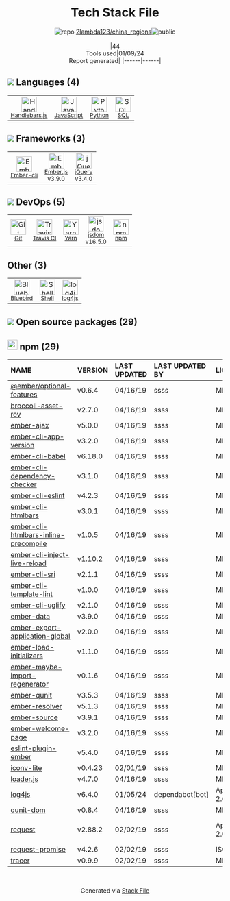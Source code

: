 <!--
&lt;--- Readme.md Snippet without images Start ---&gt;
## Tech Stack
2lambda123/china_regions is built on the following main stack:

- [Python](https://www.python.org) – Languages
- [Ember.js](http://emberjs.com/) – Javascript MVC Frameworks
- [jQuery](http://jquery.com/) – Javascript UI Libraries
- [Handlebars.js](http://handlebarsjs.com/) – Templating Languages & Extensions
- [JavaScript](https://developer.mozilla.org/en-US/docs/Web/JavaScript) – Languages
- [Ember-cli](http://ember-cli.com/) – JavaScript Framework Components
- [SQL](https://en.wikipedia.org/wiki/SQL) – Languages
- [Shell](https://en.wikipedia.org/wiki/Shell_script) – Shells
- [Yarn](https://yarnpkg.com/) – Front End Package Manager
- [jsdom](https://github.com/jsdom/jsdom) – Headless Browsers
- [Bluebird](https://github.com/petkaantonov/bluebird/) – Javascript Utilities & Libraries
- [Travis CI](http://travis-ci.com/) – Continuous Integration

Full tech stack [here](/techstack.md)

&lt;--- Readme.md Snippet without images End ---&gt;

&lt;--- Readme.md Snippet with images Start ---&gt;
## Tech Stack
2lambda123/china_regions is built on the following main stack:

- <img width='25' height='25' src='https://img.stackshare.io/service/993/pUBY5pVj.png' alt='Python'/> [Python](https://www.python.org) – Languages
- <img width='25' height='25' src='https://img.stackshare.io/service/1018/3s1seyc0csl75btyw1vl.png' alt='Ember.js'/> [Ember.js](http://emberjs.com/) – Javascript MVC Frameworks
- <img width='25' height='25' src='https://img.stackshare.io/service/1021/lxEKmMnB_400x400.jpg' alt='jQuery'/> [jQuery](http://jquery.com/) – Javascript UI Libraries
- <img width='25' height='25' src='https://img.stackshare.io/service/1143/Handlebars.png' alt='Handlebars.js'/> [Handlebars.js](http://handlebarsjs.com/) – Templating Languages & Extensions
- <img width='25' height='25' src='https://img.stackshare.io/service/1209/javascript.jpeg' alt='JavaScript'/> [JavaScript](https://developer.mozilla.org/en-US/docs/Web/JavaScript) – Languages
- <img width='25' height='25' src='https://img.stackshare.io/service/1801/ember-cli.png' alt='Ember-cli'/> [Ember-cli](http://ember-cli.com/) – JavaScript Framework Components
- <img width='25' height='25' src='https://img.stackshare.io/service/2271/default_068d33483bba6b81ee13fbd4dc7aab9780896a54.png' alt='SQL'/> [SQL](https://en.wikipedia.org/wiki/SQL) – Languages
- <img width='25' height='25' src='https://img.stackshare.io/service/4631/default_c2062d40130562bdc836c13dbca02d318205a962.png' alt='Shell'/> [Shell](https://en.wikipedia.org/wiki/Shell_script) – Shells
- <img width='25' height='25' src='https://img.stackshare.io/service/5848/44mC-kJ3.jpg' alt='Yarn'/> [Yarn](https://yarnpkg.com/) – Front End Package Manager
- <img width='25' height='25' src='https://img.stackshare.io/service/7054/preview.jpeg' alt='jsdom'/> [jsdom](https://github.com/jsdom/jsdom) – Headless Browsers
- <img width='25' height='25' src='https://img.stackshare.io/service/11991/bb.png' alt='Bluebird'/> [Bluebird](https://github.com/petkaantonov/bluebird/) – Javascript Utilities & Libraries
- <img width='25' height='25' src='https://img.stackshare.io/service/460/Lu6cGu0z_400x400.png' alt='Travis CI'/> [Travis CI](http://travis-ci.com/) – Continuous Integration

Full tech stack [here](/techstack.md)

&lt;--- Readme.md Snippet with images End ---&gt;
-->
<div align="center">

# Tech Stack File
![](https://img.stackshare.io/repo.svg "repo") [2lambda123/china_regions](https://github.com/2lambda123/china_regions)![](https://img.stackshare.io/public_badge.svg "public")
<br/><br/>
|44<br/>Tools used|01/09/24 <br/>Report generated|
|------|------|
</div>

## <img src='https://img.stackshare.io/languages.svg'/> Languages (4)
<table><tr>
  <td align='center'>
  <img width='36' height='36' src='https://img.stackshare.io/service/1143/Handlebars.png' alt='Handlebars.js'>
  <br>
  <sub><a href="http://handlebarsjs.com/">Handlebars.js</a></sub>
  <br>
  <sub></sub>
</td>

<td align='center'>
  <img width='36' height='36' src='https://img.stackshare.io/service/1209/javascript.jpeg' alt='JavaScript'>
  <br>
  <sub><a href="https://developer.mozilla.org/en-US/docs/Web/JavaScript">JavaScript</a></sub>
  <br>
  <sub></sub>
</td>

<td align='center'>
  <img width='36' height='36' src='https://img.stackshare.io/service/993/pUBY5pVj.png' alt='Python'>
  <br>
  <sub><a href="https://www.python.org">Python</a></sub>
  <br>
  <sub></sub>
</td>

<td align='center'>
  <img width='36' height='36' src='https://img.stackshare.io/service/2271/default_068d33483bba6b81ee13fbd4dc7aab9780896a54.png' alt='SQL'>
  <br>
  <sub><a href="https://en.wikipedia.org/wiki/SQL">SQL</a></sub>
  <br>
  <sub></sub>
</td>

</tr>
</table>

## <img src='https://img.stackshare.io/frameworks.svg'/> Frameworks (3)
<table><tr>
  <td align='center'>
  <img width='36' height='36' src='https://img.stackshare.io/service/1801/ember-cli.png' alt='Ember-cli'>
  <br>
  <sub><a href="http://ember-cli.com/">Ember-cli</a></sub>
  <br>
  <sub></sub>
</td>

<td align='center'>
  <img width='36' height='36' src='https://img.stackshare.io/service/1018/3s1seyc0csl75btyw1vl.png' alt='Ember.js'>
  <br>
  <sub><a href="http://emberjs.com/">Ember.js</a></sub>
  <br>
  <sub>v3.9.0</sub>
</td>

<td align='center'>
  <img width='36' height='36' src='https://img.stackshare.io/service/1021/lxEKmMnB_400x400.jpg' alt='jQuery'>
  <br>
  <sub><a href="http://jquery.com/">jQuery</a></sub>
  <br>
  <sub>v3.4.0</sub>
</td>

</tr>
</table>

## <img src='https://img.stackshare.io/devops.svg'/> DevOps (5)
<table><tr>
  <td align='center'>
  <img width='36' height='36' src='https://img.stackshare.io/service/1046/git.png' alt='Git'>
  <br>
  <sub><a href="http://git-scm.com/">Git</a></sub>
  <br>
  <sub></sub>
</td>

<td align='center'>
  <img width='36' height='36' src='https://img.stackshare.io/service/460/Lu6cGu0z_400x400.png' alt='Travis CI'>
  <br>
  <sub><a href="http://travis-ci.com/">Travis CI</a></sub>
  <br>
  <sub></sub>
</td>

<td align='center'>
  <img width='36' height='36' src='https://img.stackshare.io/service/5848/44mC-kJ3.jpg' alt='Yarn'>
  <br>
  <sub><a href="https://yarnpkg.com/">Yarn</a></sub>
  <br>
  <sub></sub>
</td>

<td align='center'>
  <img width='36' height='36' src='https://img.stackshare.io/service/7054/preview.jpeg' alt='jsdom'>
  <br>
  <sub><a href="https://github.com/jsdom/jsdom">jsdom</a></sub>
  <br>
  <sub>v16.5.0</sub>
</td>

<td align='center'>
  <img width='36' height='36' src='https://img.stackshare.io/service/1120/lejvzrnlpb308aftn31u.png' alt='npm'>
  <br>
  <sub><a href="https://www.npmjs.com/">npm</a></sub>
  <br>
  <sub></sub>
</td>

</tr>
</table>

## Other (3)
<table><tr>
  <td align='center'>
  <img width='36' height='36' src='https://img.stackshare.io/service/11991/bb.png' alt='Bluebird'>
  <br>
  <sub><a href="https://github.com/petkaantonov/bluebird/">Bluebird</a></sub>
  <br>
  <sub></sub>
</td>

<td align='center'>
  <img width='36' height='36' src='https://img.stackshare.io/service/4631/default_c2062d40130562bdc836c13dbca02d318205a962.png' alt='Shell'>
  <br>
  <sub><a href="https://en.wikipedia.org/wiki/Shell_script">Shell</a></sub>
  <br>
  <sub></sub>
</td>

<td align='center'>
  <img width='36' height='36' src='https://img.stackshare.io/service/3962/pBeeJQDQ_normal.png' alt='log4js'>
  <br>
  <sub><a href="http://stritti.github.io/log4js/">log4js</a></sub>
  <br>
  <sub></sub>
</td>

</tr>
</table>


## <img src='https://img.stackshare.io/group.svg' /> Open source packages (29)</h2>

## <img width='24' height='24' src='https://img.stackshare.io/service/1120/lejvzrnlpb308aftn31u.png'/> npm (29)

|NAME|VERSION|LAST UPDATED|LAST UPDATED BY|LICENSE|VULNERABILITIES|
|:------|:------|:------|:------|:------|:------|
|[@ember/optional-features](https://www.npmjs.com/@ember/optional-features)|v0.6.4|04/16/19|ssss |MIT|N/A|
|[broccoli-asset-rev](https://www.npmjs.com/broccoli-asset-rev)|v2.7.0|04/16/19|ssss |MIT|N/A|
|[ember-ajax](https://www.npmjs.com/ember-ajax)|v5.0.0|04/16/19|ssss |MIT|N/A|
|[ember-cli-app-version](https://www.npmjs.com/ember-cli-app-version)|v3.2.0|04/16/19|ssss |MIT|N/A|
|[ember-cli-babel](https://www.npmjs.com/ember-cli-babel)|v6.18.0|04/16/19|ssss |MIT|N/A|
|[ember-cli-dependency-checker](https://www.npmjs.com/ember-cli-dependency-checker)|v3.1.0|04/16/19|ssss |MIT|N/A|
|[ember-cli-eslint](https://www.npmjs.com/ember-cli-eslint)|v4.2.3|04/16/19|ssss |MIT|N/A|
|[ember-cli-htmlbars](https://www.npmjs.com/ember-cli-htmlbars)|v3.0.1|04/16/19|ssss |MIT|N/A|
|[ember-cli-htmlbars-inline-precompile](https://www.npmjs.com/ember-cli-htmlbars-inline-precompile)|v1.0.5|04/16/19|ssss |MIT|N/A|
|[ember-cli-inject-live-reload](https://www.npmjs.com/ember-cli-inject-live-reload)|v1.10.2|04/16/19|ssss |MIT|N/A|
|[ember-cli-sri](https://www.npmjs.com/ember-cli-sri)|v2.1.1|04/16/19|ssss |MIT|N/A|
|[ember-cli-template-lint](https://www.npmjs.com/ember-cli-template-lint)|v1.0.0|04/16/19|ssss |MIT|N/A|
|[ember-cli-uglify](https://www.npmjs.com/ember-cli-uglify)|v2.1.0|04/16/19|ssss |MIT|N/A|
|[ember-data](https://www.npmjs.com/ember-data)|v3.9.0|04/16/19|ssss |MIT|N/A|
|[ember-export-application-global](https://www.npmjs.com/ember-export-application-global)|v2.0.0|04/16/19|ssss |MIT|N/A|
|[ember-load-initializers](https://www.npmjs.com/ember-load-initializers)|v1.1.0|04/16/19|ssss |MIT|N/A|
|[ember-maybe-import-regenerator](https://www.npmjs.com/ember-maybe-import-regenerator)|v0.1.6|04/16/19|ssss |MIT|N/A|
|[ember-qunit](https://www.npmjs.com/ember-qunit)|v3.5.3|04/16/19|ssss |MIT|N/A|
|[ember-resolver](https://www.npmjs.com/ember-resolver)|v5.1.3|04/16/19|ssss |MIT|N/A|
|[ember-source](https://www.npmjs.com/ember-source)|v3.9.1|04/16/19|ssss |MIT|N/A|
|[ember-welcome-page](https://www.npmjs.com/ember-welcome-page)|v3.2.0|04/16/19|ssss |MIT|N/A|
|[eslint-plugin-ember](https://www.npmjs.com/eslint-plugin-ember)|v5.4.0|04/16/19|ssss |MIT|N/A|
|[iconv-lite](https://www.npmjs.com/iconv-lite)|v0.4.23|02/01/19|ssss |MIT|N/A|
|[loader.js](https://www.npmjs.com/loader.js)|v4.7.0|04/16/19|ssss |MIT|N/A|
|[log4js](https://www.npmjs.com/log4js)|v6.4.0|01/05/24|dependabot[bot] |Apache-2.0|N/A|
|[qunit-dom](https://www.npmjs.com/qunit-dom)|v0.8.4|04/16/19|ssss |MIT|N/A|
|[request](https://www.npmjs.com/request)|v2.88.2|02/02/19|ssss |Apache-2.0|[CVE-2023-28155](https://github.com/advisories/GHSA-p8p7-x288-28g6) (Moderate)|
|[request-promise](https://www.npmjs.com/request-promise)|v4.2.6|02/02/19|ssss |ISC|N/A|
|[tracer](https://www.npmjs.com/tracer)|v0.9.9|02/02/19|ssss |MIT|N/A|

<br/>
<div align='center'>

Generated via [Stack File](https://github.com/marketplace/stack-file)
